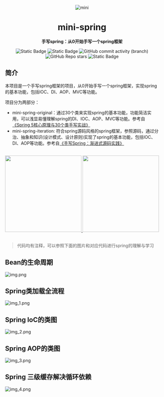 <div align="center">

![mini](img/mini-spring1.png)

# mini-spring

**手写spring：从0开始手写一个spring框架**

</div>

<div align="center">

![Static Badge](https://img.shields.io/badge/license-Apache-blue)  ![Static Badge](https://img.shields.io/badge/Java-v1.8-blue) ![GitHub commit activity (branch)](https://img.shields.io/github/commit-activity/t/wychmod/mini-spring?style=social)
![GitHub Repo stars](https://img.shields.io/github/stars/wychmod/mini-spring?style=social) ![Static Badge](https://img.shields.io/badge/QQ-545480453-green)


</div>

## 简介

本项目是一个手写spring框架的项目，从0开始手写一个spring框架，实现spring的基本功能，包括IOC、DI、AOP、MVC等功能。

项目分为两部分：

- mini-spring-original：通过30个类来实现spring的基本功能，功能简洁实用，可以浅显易懂理解spring的DI、IOC、AOP、MVC等功能。参考自[《Spring 5核心原理与30个类手写实战》](https://book.douban.com/subject/34466260/)
- mini-spring-iteration: 符合spring源码风格的spring框架，参照源码，通过分治、抽象和知识(设计模式、设计原则)实现了spring的基本功能，包括IOC、DI、AOP等功能。参考自[《手写Spring：渐进式源码实践》](https://book.douban.com/subject/36139432/)

<br/>
<div align="center">
    <a href="https://book.douban.com/subject/36139432/" target="_blank">
    <img src="https://github.com/wychmod/mini-spring/blob/main/img/book1.png?raw=true" width="250px">
    </a>
    <a href="https://book.douban.com/subject/36139432/" target="_blank">
    <img src="https://github.com/wychmod/mini-spring/blob/main/img/book2.png?raw=true" width="250px">
    </a>
</div>
<br/>

> 代码均有注释，可以参照下面的图片和对应代码进行spring的理解与学习

## Bean的生命周期
![img.png](img/img.png)

## Spring类加载全流程
![img_1.png](img/img_1.png)

## Spring IoC的类图
![img_2.png](img/img_2.png)

## Spring AOP的类图
![img_3.png](img/img_3.png)

## Spring 三级缓存解决循环依赖
![img_4.png](img/img_4.png)